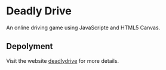 # Deadly Drive
An online driving game using JavaScripte and HTML5 Canvas.

## Depolyment 
Visit the website [deadlydrive](http://deadlydrive.surge.sh/) for more details.
